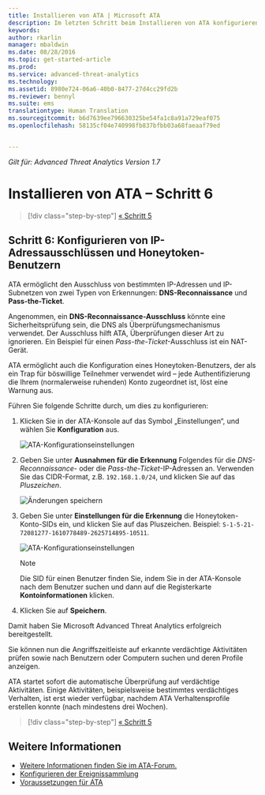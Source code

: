 ```yaml
---
title: Installieren von ATA | Microsoft ATA
description: Im letzten Schritt beim Installieren von ATA konfigurieren Sie die Subnetze mit kurzer Leasedauer und den Honeytoken-Benutzer.
keywords: 
author: rkarlin
manager: mbaldwin
ms.date: 08/28/2016
ms.topic: get-started-article
ms.prod: 
ms.service: advanced-threat-analytics
ms.technology: 
ms.assetid: 8980e724-06a6-40b0-8477-27d4cc29fd2b
ms.reviewer: bennyl
ms.suite: ems
translationtype: Human Translation
ms.sourcegitcommit: b6d7639ee796630325be54fa1c8a91a729eaf075
ms.openlocfilehash: 58135cf04e740998fb837bfbb03a68faeaaf79ed


---
```


*Gilt für: Advanced Threat Analytics Version 1.7*



# <a name="Install-ATA---Step-6"></a>Installieren von ATA – Schritt 6

>[!div class="step-by-step"]
[« Schritt 5](install-ata-step5.md)

## <a name="Step-6.-Configure-IP-address-exclusions-and-Honeytoken-user"></a>Schritt 6: Konfigurieren von IP-Adressausschlüssen und Honeytoken-Benutzern
ATA ermöglicht den Ausschluss von bestimmten IP-Adressen und IP-Subnetzen von zwei Typen von Erkennungen: **DNS-Reconnaissance** und **Pass-the-Ticket**. 

Angenommen, ein **DNS-Reconnaissance-Ausschluss** könnte eine Sicherheitsprüfung sein, die DNS als Überprüfungsmechanismus verwendet. Der Ausschluss hilft ATA, Überprüfungen dieser Art zu ignorieren. Ein Beispiel für einen *Pass-the-Ticket*-Ausschluss ist ein NAT-Gerät.    

ATA ermöglicht auch die Konfiguration eines Honeytoken-Benutzers, der als ein Trap für böswillige Teilnehmer verwendet wird – jede Authentifizierung die Ihrem (normalerweise ruhenden) Konto zugeordnet ist, löst eine Warnung aus.

Führen Sie folgende Schritte durch, um dies zu konfigurieren:

1.  Klicken Sie in der ATA-Konsole auf das Symbol „Einstellungen“, und wählen Sie **Konfiguration** aus.

    ![ATA-Konfigurationseinstellungen](media/ATA-config-icon.JPG)

2.  Geben Sie unter **Ausnahmen für die Erkennung** Folgendes für die *DNS-Reconnaissance*- oder die *Pass-the-Ticket*-IP-Adressen an. Verwenden Sie das CIDR-Format, z.B. `192.168.1.0/24`, und klicken Sie auf das *Pluszeichen*.

    ![Änderungen speichern](media/ATA-exclusions.png)

3.  Geben Sie unter **Einstellungen für die Erkennung** die Honeytoken-Konto-SIDs ein, und klicken Sie auf das Pluszeichen. Beispiel: `S-1-5-21-72081277-1610778489-2625714895-10511`.

    ![ATA-Konfigurationseinstellungen](media/ATA-honeytoken.png)

    > [!NOTE]
    > Die SID für einen Benutzer finden Sie, indem Sie in der ATA-Konsole nach dem Benutzer suchen und dann auf die Registerkarte **Kontoinformationen** klicken. 

4.  Klicken Sie auf **Speichern**.


Damit haben Sie Microsoft Advanced Threat Analytics erfolgreich bereitgestellt.

Sie können nun die Angriffszeitleiste auf erkannte verdächtige Aktivitäten prüfen sowie nach Benutzern oder Computern suchen und deren Profile anzeigen.

ATA startet sofort die automatische Überprüfung auf verdächtige Aktivitäten. Einige Aktivitäten, beispielsweise bestimmtes verdächtiges Verhalten, ist erst wieder verfügbar, nachdem ATA Verhaltensprofile erstellen konnte (nach mindestens drei Wochen).


>[!div class="step-by-step"]
[« Schritt 5](install-ata-step5.md)


## <a name="See-Also"></a>Weitere Informationen

- [Weitere Informationen finden Sie im ATA-Forum.](https://social.technet.microsoft.com/Forums/security/home?forum=mata)
- [Konfigurieren der Ereignissammlung](configure-event-collection.md)
- [Voraussetzungen für ATA](/advanced-threat-analytics/plan-design/ata-prerequisites)




<!--HONumber=Sep16_HO4-->


